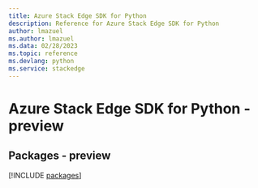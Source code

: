```yaml
---
title: Azure Stack Edge SDK for Python
description: Reference for Azure Stack Edge SDK for Python
author: lmazuel
ms.author: lmazuel
ms.data: 02/28/2023
ms.topic: reference
ms.devlang: python
ms.service: stackedge
---
```

# Azure Stack Edge SDK for Python - preview
## Packages - preview
[!INCLUDE [packages](stack-edge-index.md)]
